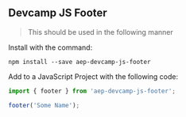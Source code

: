 ## Devcamp JS Footer

> This should be used in the following manner

Install with the command:

```
npm install --save aep-devcamp-js-footer
```

Add to a JavaScript Project with the following code:

```javascript
import { footer } from 'aep-devcamp-js-footer';

footer('Some Name');
```
